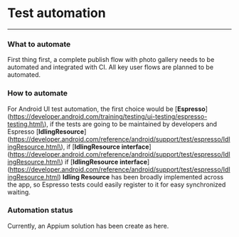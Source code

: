 # Test automation

---

### What to automate

First thing first, a complete publish flow with photo gallery needs to be automated and integrated with CI. All key user flows are planned to be automated.

### How to automate

For Android UI test automation, the first choice would be [**Espresso**](https://developer.android.com/training/testing/ui-testing/espresso-testing.html\), if the tests are going to be maintained by developers and Espresso [**IdlingResource**]\(https://developer.android.com/reference/android/support/test/espresso/IdlingResource.html\), if [**IdlingResource interface**]\(https://developer.android.com/reference/android/support/test/espresso/IdlingResource.html\) if [**IdlingResource interface**]\(https://developer.android.com/reference/android/support/test/espresso/IdlingResource.html) **Idling Resource** has been broadly implemented across the app, so Espresso tests could easily register to it for easy synchronized waiting.

### Automation status

Currently, an Appium solution has been create as here.

